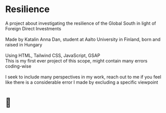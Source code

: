 # Resilience <br>
A project about investigating the resilience of the Global South in light of Foreign Direct Investments <br> <br>
Made by Katalin Anna Dan, student at Aalto University in Finland, born and raised in Hungary <br> <br>
Using HTML, Tailwind CSS, JavaScript, GSAP <br>
This is my first ever project of this scope, might contain many errors coding-wise <br> <br>
I seek to include many perspectives in my work, reach out to me if you feel like there is a considerable error I made by excluding a specific viewpoint
# 🌿
